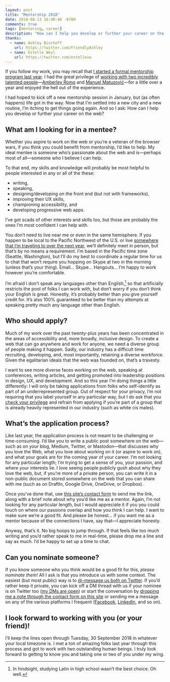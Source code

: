 ```yaml
---
layout: post
title: "Mentorship 2018"
date: 2018-08-13 16:40:46 -0700
comments: true
tags: [mentoring, career]
description: "How can I help you develop or further your career on the web?"
thanks:
  - name: Ashley Bischoff
    url: https://twitter.com/FriendlyAshley
  - name: Estelle Weyl  
    url: https://twitter.com/estellevw
---
```


If you follow my work, you may recall that [I started a formal mentorship program last year](https://www.aaron-gustafson.com/notebook/looking-for-a-mentor/). I had the great privilege of [working with two incredibly talented people](https://www.aaron-gustafson.com/notebook/my-2017-mentees/)—[Amberley Romo](https://amberley.blog/) and [Manuel Matuzović](http://www.matuzo.at/)—for a little over a year and enjoyed the hell out of the experience.

I had hoped to kick off a new mentorship session in January, but (as often happens) life got in the way. Now that I’m settled into a new city and a new routine, I’m itching to get things going again. And so I ask: How can I help you develop or further your career on the web?

<!-- more -->

## What am I looking for in a mentee?

Whether you aspire to work on the web or you’re a veteran of the browser wars, if you think you could benefit from mentorship, I’d like to help. My ideal mentee is someone who’s passionate about the web and is—perhaps most of all—someone who I believe I can help.

To that end, my skills and knowledge will probably be most helpful to people interested in any or all of the these:

* writing,
* speaking,
* designing/developing on the front end (but not with frameworks),
* improving their UX skills,
* championing accessibility, and
* developing progressive web apps.

I’ve got scads of other interests and skills too, but those are probably the ones I’m most confident I can help with.

You don’t need to live near me or even in the same hemisphere. If you happen to be local to the Pacific Northwest of the U.S. or live [somewhere that I’m traveling to over the next year](/speaking-engagements/), we’ll definitely meet in person, but that’s by no means a requirement. I’m based in the Pacific time zone (Seattle, Washington), but I’ll do my best to coordinate a regular time for us to chat that won’t require you hopping on Skype at two in the morning (unless that’s your thing). Email… Skype… Hangouts… I’m happy to work however you’re comfortable.

I’m afraid I don’t speak any languages other than English,[^1] so that artificially restricts the pool of folks I can work with, but don’t worry if you don’t think your English is great. Honestly, it’s probably better than you give yourself credit for. It’s also 100% guaranteed to be better than my attempts at speaking pretty much any language other than English.

[^1]: In hindsight, studying Latin in high school wasn’t the best choice. Oh well.

## Who should apply?

Much of my work over the past twenty-plus years has been concentrated in the areas of accessibility and, more broadly, inclusive design. To create a web that can go anywhere and work for anyone, we need a diverse group of people making it happen. Sadly, our industry has a difficult time recruiting, developing, and, most importantly, retaining a diverse workforce. Given the egalitarian ideals that the web was founded on, that’s a travesty.

I want to see more diverse faces working on the web, speaking at conferences, writing articles, and getting promoted into leadership positions in design, UX, and development. And so this year I’m doing things a little differently: I will only be taking applications from folks who self-identify as part of an underrepresented group. Out of respect for your privacy, I’m not requiring that you label yourself in any particular way, but I do ask that you [check your privilege](https://www.theguardian.com/commentisfree/2017/dec/27/check-your-privilege-racism-sexism-education-income) and refrain from applying if you’re part of a group that is already heavily represented in our industry (such as white cis males).

## What’s the application process?

Like last year, the application process is not meant to be challenging or time-consuming. I’d like you to write a public post somewhere on the web—such as on your blog, Medium, Twitter, or Mastodon—that discusses why you love the Web, what you love about working on it (or aspire to work on), and what your goals are for the coming year of your career. I’m not looking for any particular length; I’m trying to get a sense of you, your passion, and where your interests lie. I love seeing people publicly gush about why they love the web, but, if you’re more of a private person, you can write it in a non-public document stored somewhere on the web that you can share with me (such as on DraftIn, Google Drive, OneDrive, or Dropbox).

Once you’ve done that, use [this site’s contact form](/contact/) to send me the link, along with a brief note about why you’d like me as a mentor. Again, I’m not looking for any particular length, but I would appreciate it if you you could touch on where our passions overlap and how you think I can help. I want to make sure we’re a good fit. And please be honest… if you want me as a mentor because of the connections I have, say that—I appreciate honesty.

Anyway, that’s it. No big hoops to jump through. If that feels like too much writing and you’d rather speak to me in real-time, please drop me a line and say as much. I’d be happy to set up a time to chat.

## Can you nominate someone?

If you know someone who you think would be a good fit for this, *please nominate them*! All I ask is that you introduce us with some context. The easiest (but most public) way is to [@-message us both on Twitter](https://twitter.com/intent/tweet?text=Hey+@aarongustafson+I%27d+like+to+nominate+YOUR_FRIENDS_HANDLE+for+your+mentorship). If you’d rather keep it private, you can kick off a DM thread with us if your nominee is on Twitter too ([my DMs are open](https://twitter.com/aarongustafson)) or start the conversation by [dropping me a note through the contact form on this site](/contact/) or sending me a message on any of the various platforms I frequent ([Facebook](https://www.facebook.com/aaronmgustafson), [LinkedIn](https://www.linkedin.com/in/aarongustafson), and so on).

## I look forward to working with you (or your friend)!

I’ll keep the lines open through Tuesday, <time datetime="2018-09-30">30 September 2018</time> in whatever your local timezone is. I met a ton of amazing folks last year through this process and got to work with two outstanding human beings. I truly look forward to getting to know you and taking one or two of you under my wing.